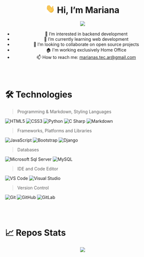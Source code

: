 <div  align="center">

# <img src="https://github.com/ABSphreak/ABSphreak/blob/master/gifs/Hi.gif" width="30px"> Hi, I’m Mariana 

<img width="250"  src="https://c.tenor.com/PP9v7VIs6R4AAAAd/scaler-create-impact.gif">

- 👀 I’m interested in backend development
- 🌱 I’m currently learning web development
- 💞️ I’m looking to collaborate on open source projects
- 🏠 I'm working exclusively Home Office
- 📫 How to reach me: marianas.tec.ar@gmail.com
         
</div>  
<br /><br />
 
# 🛠 Technologies

> Programming & Markdown, Styling Languages

![HTML5](https://img.shields.io/badge/-HTML5-%23F11423?style=flat-square&logo=html5&logoColor=ffffff)
![CSS3](https://img.shields.io/badge/-CSS3-%231572B6?style=flat-square&logo=css3)
![Python](http://img.shields.io/badge/-Python-DAD031?style=flat-square&logo=python)
![C Sharp](http://img.shields.io/badge/-C%20Sharp-blueviolet?style=flat-square&logo=csharp&logoColor=ffffff)
![Markdown](https://img.shields.io/badge/markdown-%23000000.svg?style=flat-the-badge&logo=markdown&logoColor=white)


> Frameworks, Platforms and Libraries

![JavaScript](https://img.shields.io/badge/-JavaScript-%23F7DF1C?style=flat-square&logo=javascript&logoColor=000000&labelColor=%23F7DF1C&color=%23FFCE5A)
![Bootstrap](https://img.shields.io/badge/-Bootstrap-BE85C6?style=flat-square&logo=Bootstrap)
![Django](http://img.shields.io/badge/-Django-025922?style=flat-square&logo=django&logoColor=025922&labelColor=DAD031)


> Databases 

![Microsoft Sql Server](https://img.shields.io/badge/-Sql%20Server-CC2927?style=flat-square&logo=microsoft-sql-server&logoColor=ffffff)
![MySQL](https://img.shields.io/badge/-MySQL-ffffff?style=flat-square&logo=mysql)


> IDE and Code Editor

![VS Code](http://img.shields.io/badge/-VS%20Code-007ACC?style=flat-square&logo=visual-studio-code&logoColor=ffffff)
![Visual Studio](http://img.shields.io/badge/-Visual%20Studio-F54DDF?style=flat-square&logo=Visual-Studio&logoColor=ffffff)


> Version Control

![Git](https://img.shields.io/badge/-Git-%23F05032?style=flat-square&logo=git&logoColor=%23ffffff)
![GitHub](https://img.shields.io/badge/-GitHub-181717?style=flat-square&logo=github)
![GitLab](https://img.shields.io/badge/-GitLab-FCA121?style=flat-square&logo=gitlab)

<br /><br />

# 📈 Repos Stats 
  <div align='center'>
    <p>      
     <img width="450em" src="https://github-readme-stats.vercel.app/api/top-langs/?username=mariana-git&layout=compact&custom_title=Most%20used%20languages&langs_count=10&include_all_commits=true&hide_progress=true&hide_border=true&theme=dark&hide=">
    </p>
  </div>


